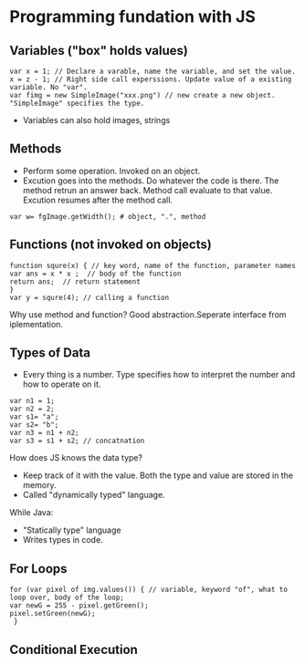 # Programming fundation with JS

## Variables ("box" holds values)
 ```
 var x = 1; // Declare a varable, name the variable, and set the value.  
 x = z - 1; // Right side call experssions. Update value of a existing variable. No "var".  
 var fimg = new SimpleImage("xxx.png") // new create a new object. "SimpleImage" specifies the type.  
 ```
+ Variables can also hold images, strings 

## Methods
  + Perform some operation. Invoked on an object.  
  + Excution goes into the methods. Do whatever the code is there. The method retrun an answer back. Method call evaluate to that value. Excution resumes after the method call.  
  ```
  var w= fgImage.getWidth(); # object, ".", method
  ```
## Functions (not invoked on objects)
```
function squre(x) { // key word, name of the function, parameter names
var ans = x * x ;  // body of the function
return ans;  // return statement
}
var y = squre(4); // calling a function
```
Why use method and function? Good abstraction.Seperate interface from iplementation.

## Types of Data
+ Every thing is a number. Type specifies how to interpret the number and how to operate on it.
```
var n1 = 1;
var n2 = 2;
var s1= "a";
var s2= "b";
var n3 = n1 + n2;
var s3 = s1 + s2; // concatnation
```
How does JS knows the data type? 
+ Keep track of it with the value. Both the type and value are stored in the memory.
+ Called "dynamically typed" language.  

While Java:
+ "Statically type" language
+ Writes types in code.

## For Loops
```
for (var pixel of img.values()) { // variable, keyword "of", what to loop over, body of the loop;
var newG = 255 - pixel.getGreen();
pixel.setGreen(newG);
 }
```

## Conditional Execution





